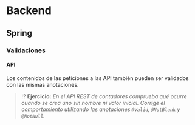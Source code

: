 # Backend

## Spring

### Validaciones

#### API

Los contenidos de las peticiones a las API también pueden ser validados con las mismas anotaciones.

> ⁉️ **Ejercicio:** _En el API REST de contadores comprueba qué ocurre cuando se crea uno sin nombre ni valor inicial. Corrige el comportamiento utilizando las anotaciones `@Valid`, `@NotBlank` y `@NotNull`._